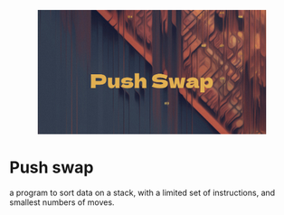 
<p align="center">
  <img src="https://github.com/0xPacman/Push_swap/blob/main/pushswap.png" width="80%" height="80%" alt="Push Swap logo">
</p>

# Push swap

a program to sort data on a stack, with a limited set of instructions, and smallest numbers of moves.
